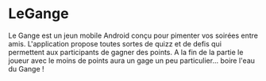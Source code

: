 # LeGange

Le Gange est un jeun mobile Android conçu pour pimenter vos soirées entre amis.
L'application propose toutes sortes de quizz et de defis qui permettent aux participants de gagner des points.
A la fin de la partie le joueur avec le moins de points aura un gage un peu particulier... boire l'eau du Gange !
